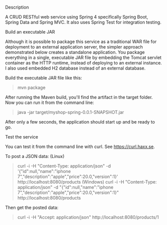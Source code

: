 Description

A CRUD RESTful web service using Spring 4 specifically Spring Boot, Spring Data and Spring MVC.
It also uses Spring Test for integration testing.


Build an executable JAR

Although it is possible to package this service as a traditional WAR file for deployment to an external application server, the simpler approach demonstrated below creates a standalone application. You package everything in a single, executable JAR file by embedding the Tomcat servlet container as the HTTP runtime, instead of deploying to an external instance. I also used embedded H2 database instead of an external database.

Build the executable JAR file like this:
> mvn package

After running the Maven build, you'll find the artifact in the target folder.
Now you can run it from the command line:
> java -jar target/myshop-spring-0.0.1-SNAPSHOT.jar

After only a few seconds, the application should start up and be ready to go.


Test the service

You can test it from the command line with curl. See https://curl.haxx.se.

To post a JSON data:
(Linux)
> curl -i -H "Content-Type: application/json" -d '{"id":null,"name":"iphone 7","description":"apple","price":20.0,"version":1}' http://localhost:8080/products
(Windows)
> curl -i -H "Content-Type: application/json" -d "{\"id\":null,\"name\":\"iphone 7\",\"description\":\"apple\",\"price\":20.0,\"version\":1}" http://localhost:8080/products

Then get the posted data:
> curl -i -H "Accept: application/json" http://localhost:8080/products/1
